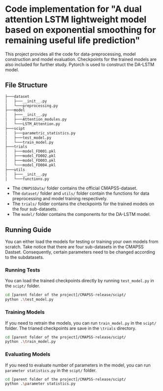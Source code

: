 # Code implementation for "A dual attention LSTM lightweight model based on exponential smoothing for remaining useful life prediction"
This project provides all the code for data-preprocessing, model construction and model evaluation. Checkpoints for the trained models are also included for further study. Pytorch is used to construct the DA-LSTM model.

## File Structure
```bash
├───dataset
│   ├───__init__.py
│   └───preprocessing.py
├───model
│   ├───__init__.py
│   ├───Attention_modules.py
│   └───LSTM_Attention.py
├───scipt
│   ├───parametric_statistics.py
│   ├───test_model.py
│   └───train_model.py
├───trials
│   ├───model_FD001.pkl
│   ├───model_FD002.pkl
│   ├───model_FD003.pkl
│   └───model_FD004.pkl
├───utils
│   ├───__init__.py
│   └───functions.py
```
- The `CMAPSSData/` folder contains the official CMAPSS-dataset.
- The `dataset/` folder and `utils/` folder contain the functions for data preprocessing and model training respectively.
- The `trials/` folder contains the checkpoints for the trained models on the four sub-datasets.
- The `model/` folder contains the components for the DA-LSTM model.

## Running Guide
You can either load the models for testing or training your own models from scratch.
Take notice that there are four sub-datasets in the CMAPSS Dastset. Consequently, certain parameters need to be changed according to the subdatasets.
### Running Tests
You can load the trained checkpoints directly by running `test_model.py` in the `scipt/` folder. 
```bash
cd [parent folder of the project]/CMAPSS-release/scipt/
python .\test_model.py
```

### Training Models
If you need to retrain the models, you can run `train_model.py` in the `scipt/` folder. The trianed checkpoints are save in the `\trials` directory.
```bash
cd [parent folder of the project]/CMAPSS-release/scipt/
python .\train_model.py
```

### Evaluating Models
If you need to evaluate number of parameters in the model, you can run `parameter statistics.py` in the `scipt/` folder.

```bash
cd [parent folder of the project]/CMAPSS-release/scipt/
python .\parameter statistics.py
```

